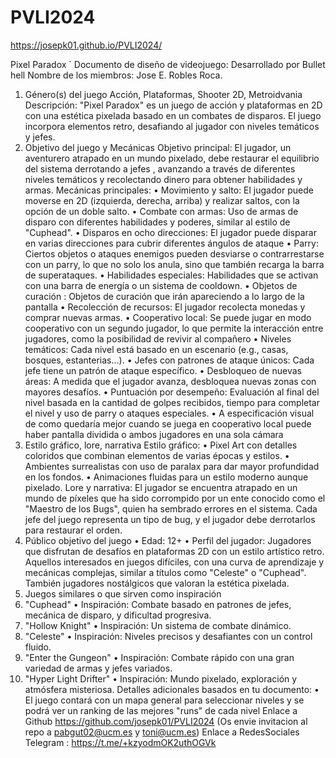 # PVLI2024
https://josepk01.github.io/PVLI2024/

Pixel Paradox
`
Documento de diseño de videojuego:
Desarrollado por Bullet hell
Nombre de los miembros: Jose E. Robles Roca.
1. Género(s) del juego
Acción, Plataformas, Shooter 2D, Metroidvania
Descripción:
"Pixel Paradox" es un juego de acción y plataformas en 2D con una estética pixelada basado en un
combates de disparos. El juego incorpora elementos retro, desafiando al jugador con niveles
temáticos y jefes.
2. Objetivo del juego y Mecánicas
Objetivo principal:
El jugador, un aventurero atrapado en un mundo pixelado, debe restaurar el equilibrio del sistema
derrotando a jefes , avanzando a través de diferentes niveles temáticos y recolectando dinero para
obtener habilidades y armas.
Mecánicas principales:
• Movimiento y salto: El jugador puede moverse en 2D (izquierda, derecha, arriba) y realizar
saltos, con la opción de un doble salto.
• Combate con armas: Uso de armas de disparo con diferentes habilidades y poderes, similar
al estilo de "Cuphead".
• Disparos en ocho direcciones: El jugador puede disparar en varias direcciones para cubrir
diferentes ángulos de ataque
• Parry: Ciertos objetos o ataques enemigos pueden desviarse o contrarrestarse con un parry,
lo que no solo los anula, sino que también recarga la barra de superataques.
• Habilidades especiales: Habilidades que se activan con una barra de energía o un sistema
de cooldown.
• Objetos de curación : Objetos de curación que irán apareciendo a lo largo de la pantalla
• Recolección de recursos: El jugador recolecta monedas y comprar nuevas armas.
• Cooperativo local: Se puede jugar en modo cooperativo con un segundo jugador, lo que
permite la interacción entre jugadores, como la posibilidad de revivir al compañero
• Niveles temáticos: Cada nivel está basado en un escenario (e.g., casas, bosques,
estanterias...).
• Jefes con patrones de ataque únicos: Cada jefe tiene un patrón de ataque específico.
• Desbloqueo de nuevas áreas: A medida que el jugador avanza, desbloquea nuevas zonas
con mayores desafíos.
• Puntuación por desempeño: Evaluación al final del nivel basada en la cantidad de golpes
recibidos, tiempo para completar el nivel y uso de parry o ataques especiales.
• A especificación visual de como quedaría mejor cuando se juega en cooperativo local puede
haber pantalla dividida o ambos jugadores en una sola cámara
3. Estilo gráfico, lore, narrativa
Estilo gráfico:
• Pixel Art con detalles coloridos que combinan elementos de varias épocas y estilos.
• Ambientes surrealistas con uso de paralax para dar mayor profundidad en los fondos.
• Animaciones fluidas para un estilo moderno aunque pixelado.
Lore y narrativa:
El jugador se encuentra atrapado en un mundo de píxeles que ha sido corrompido por un ente
conocido como el "Maestro de los Bugs", quien ha sembrado errores en el sistema. Cada jefe del
juego representa un tipo de bug, y el jugador debe derrotarlos para restaurar el orden.
4. Público objetivo del juego
• Edad: 12+
• Perfil del jugador: Jugadores que disfrutan de desafíos en plataformas 2D con un estilo
artístico retro. Aquellos interesados en juegos difíciles, con una curva de aprendizaje y
mecánicas complejas, similar a títulos como "Celeste" o "Cuphead". También jugadores
nostálgicos que valoran la estética pixelada.
5. Juegos similares o que sirven como inspiración
1. "Cuphead"
• Inspiración: Combate basado en patrones de jefes, mecánica de disparo, y dificultad
progresiva.
2. "Hollow Knight"
• Inspiración: Un sistema de combate dinámico.
3. "Celeste"
• Inspiración: Niveles precisos y desafiantes con un control fluido.
4. "Enter the Gungeon"
• Inspiración: Combate rápido con una gran variedad de armas y jefes variados.
5. "Hyper Light Drifter"
• Inspiración: Mundo pixelado, exploración y atmósfera misteriosa.
Detalles adicionales basados en tu documento:
• El juego contará con un mapa general para seleccionar niveles y se podrá ver un ranking de
las mejores "runs" de cada nivel
Enlace a Github
https://github.com/josepk01/PVLI2024 (Os envie invitacion al repo a pabgut02@ucm.es y
toni@ucm.es)
Enlace a RedesSociales
Telegram : https://t.me/+kzyodmOK2uthOGVk
